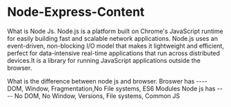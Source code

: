 # Node-Express-Content

What is Node Js.
Node.js is a platform built on Chrome's JavaScript runtime for easily building fast and scalable network applications. Node.js uses an event-driven, non-blocking I/O model that makes it lightweight and efficient, perfect for data-intensive real-time applications that run across distributed devices.It is a library for running JavaScript applications outside the browser.

What is the difference between node js and browser.
Broswer has ---- DOM, Window, Fragmentation,No File systems, ES6 Modules
Node js has ---- No DOM, No Window, Versions, File systems, Common JS
